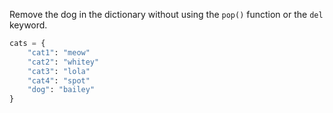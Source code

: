 Remove the dog in the dictionary without using the `pop()` function or the `del` keyword.
```python
cats = {
	"cat1": "meow"
	"cat2": "whitey"
	"cat3": "lola"
	"cat4": "spot"
	"dog": "bailey"
}
```
